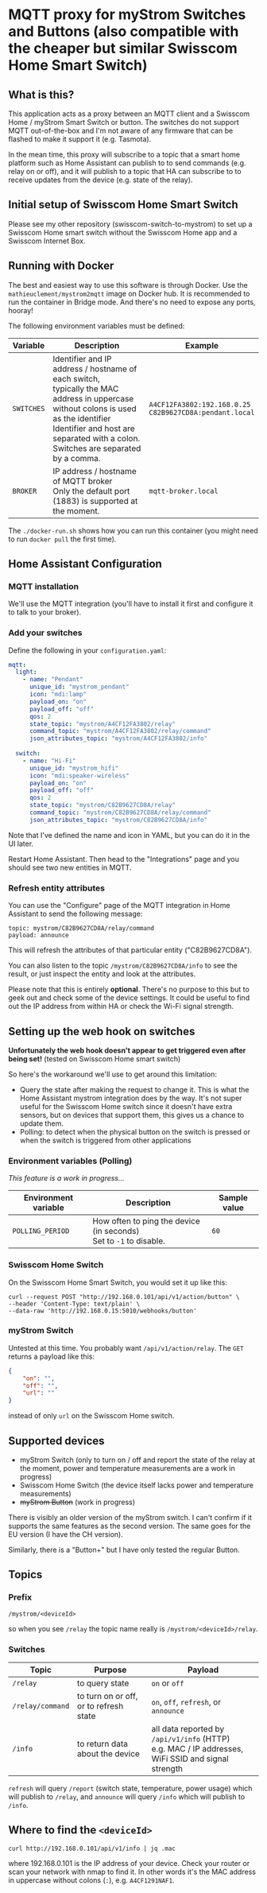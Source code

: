 # MQTT proxy for myStrom Switches and Buttons (also compatible with the cheaper but similar Swisscom Home Smart Switch)

## What is this?

This application acts as a proxy between an MQTT client and a Swisscom Home / myStrom Smart Switch or button. The switches do not support MQTT out-of-the-box and
I'm not aware of any firmware that can be flashed to make it support it (e.g. Tasmota).

In the mean time, this proxy will subscribe to a topic that a smart home platform such as Home Assistant can publish to to send commands
(e.g. relay on or off), and it will publish to a topic that HA can subscribe to to receive updates from the device (e.g. state of the relay).

## Initial setup of Swisscom Home Smart Switch

Please see my other repository (swisscom-switch-to-mystrom) to set up a Swisscom Home smart switch without the Swisscom Home app and a Swisscom
Internet Box.

## Running with Docker

The best and easiest way to use this software is through Docker. Use the `mathieuclement/mystrom2mqtt` image on Docker hub. It is recommended to run the container in Bridge mode. And there's no need to expose any ports, hooray!

The following environment variables must be defined:

| Variable | Description | Example |
| -------- | ----------- | ------- |
| `SWITCHES` | Identifier and IP address / hostname of each switch, <br/> typically the MAC address in uppercase without colons is used as the identifier <br/> Identifier and host are separated with a colon. <br/> Switches are separated by a comma. | `A4CF12FA3802:192.168.0.25` <br/> `C82B9627CD8A:pendant.local` |
| `BROKER` | IP address / hostname of MQTT broker <br/> Only the default port (1883) is supported at the moment. | `mqtt-broker.local`

The `./docker-run.sh` shows how you can run this container (you might need to run `docker pull` the first time).

## Home Assistant Configuration

### MQTT installation

We'll use the MQTT integration (you'll have to install it first and configure it to talk to your broker). 

### Add your switches

Define the following in your `configuration.yaml`:

```yaml
mqtt:
  light:
    - name: "Pendant"
      unique_id: "mystrom_pendant"
      icon: "mdi:lamp"
      payload_on: "on"
      payload_off: "off"
      qos: 2
      state_topic: "mystrom/A4CF12FA3802/relay"
      command_topic: "mystrom/A4CF12FA3802/relay/command"
      json_attributes_topic: "mystrom/A4CF12FA3802/info"
  
  switch:
    - name: "Hi-Fi"
      unique_id: "mystrom_hifi"
      icon: "mdi:speaker-wireless"
      payload_on: "on"
      payload_off: "off"
      qos: 2
      state_topic: "mystrom/C82B9627CD8A/relay"
      command_topic: "mystrom/C82B9627CD8A/relay/command"
      json_attributes_topic: "mystrom/C82B9627CD8A/info"
```

Note that I've defined the name and icon in YAML, but you can do it in the UI later.

Restart Home Assistant. Then head to the "Integrations" page and you should see two new entities in MQTT.

### Refresh entity attributes

You can use the "Configure" page of the MQTT integration in Home Assistant to send the following message:

```
topic: mystrom/C82B9627CD8A/relay/command
payload: announce
```

This will refresh the attributes of that particular entity ("C82B9627CD8A").

You can also listen to the topic `/mystrom/C82B9627CD8A/info` to see the result, or just inspect the entity and look at the attributes.

Please note that this is entirely **optional**. There's no purpose to this but to geek out and check some of the device settings. It could be useful to find out the IP address from within HA or check the Wi-Fi signal strength.

## Setting up the web hook on switches

**Unfortunately the web hook doesn't appear to get triggered even after being set!** (tested on Swisscom Home smart switch)

So here's the workaround we'll use to get around this limitation:

  - Query the state after making the request to change it. This is what the Home Assistant mystrom integration does by the way. 
    It's not super useful for the Swisscom Home switch since it doesn't have extra sensors, but on devices that support them, this gives us a chance to update them.
  - Polling: to detect when the physical button on the switch is pressed or when the switch is triggered from other applications

### Environment variables (Polling)

*This feature is a work in progress...*

| Environment variable | Description | Sample value |
| -------------------- | ----------- | ------------ |
| `POLLING_PERIOD` | How often to ping the device (in seconds) <br/> Set to `-1` to disable. | `60` |


### Swisscom Home Switch

On the Swisscom Home Smart Switch, you would set it up like this:

```
curl --request POST "http://192.168.0.101/api/v1/action/button" \
--header 'Content-Type: text/plain' \
--data-raw 'http://192.168.0.15:5010/webhooks/button'
```


### myStrom Switch

Untested at this time. You probably want `/api/v1/action/relay`. The `GET` returns a payload like this:

```json
{
	"on": "",
	"off": "",
	"url": ""
}
```

instead of only `url` on the Swisscom Home switch.

## Supported devices

  - myStrom Switch (only to turn on / off and report the state of the relay at the moment,
    power and temperature measurements are a work in progress)
  - Swisscom Home Switch (the device itself lacks power and temperature measurements)
  - ~~myStrom Button~~ (work in progress)

There is visibly an older version of the myStrom switch. I can't confirm if it supports the same features as the second version.
The same goes for the EU version (I have the CH version).

Similarly, there is a "Button+" but I have only tested the regular Button.

## Topics

### Prefix
 `/mystrom/<deviceId>`
 
 so when you see `/relay` the topic name really is `/mystrom/<deviceId>/relay`.

### Switches

| Topic            | Purpose           | Payload         |  
| ---------------- | ----------------- | --------------- | 
| `/relay`         | to query state    | `on` or `off`   |
| `/relay/command` | to turn on or off, or to refresh state | `on`, `off`, `refresh`, or `announce`   |
| `/info`          | to return data about the device | all data reported by `/api/v1/info` (HTTP)  <br/> e.g. MAC / IP addresses, WiFi SSID and signal strength |

`refresh` will query `/report` (switch state, temperature, power usage) which will publish to `/relay`, and `announce` will query `/info` which will publish to `/info`.


## Where to find the `<deviceId>`

```curl http://192.168.0.101/api/v1/info | jq .mac``` 

where 192.168.0.101 is the IP address of your device. Check your router or scan
your network with nmap to find it. In other words it's the MAC address in uppercase without colons (`:`), e.g. `A4CF1291NAF1`.
